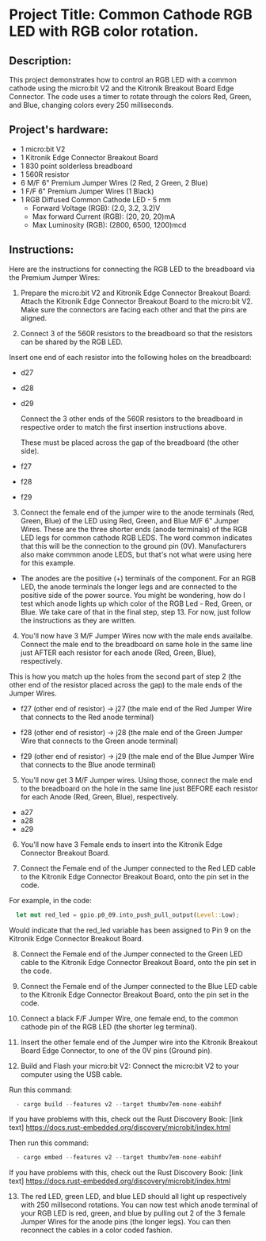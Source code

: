 # Project Title: Common Cathode RGB LED with RGB color rotation.

## Description:

This project demonstrates how to control an RGB LED with a common cathode using the micro:bit V2 and the Kitronik Breakout Board Edge Connector. The code uses a timer to rotate through the colors Red, Green, and Blue, changing colors every 250 milliseconds.


## Project's hardware:

- 1 micro:bit V2
- 1 Kitronik Edge Connector Breakout Board
- 1 830 point solderless breadboard
- 1 560R resistor
- 6 M/F 6" Premium Jumper Wires (2 Red, 2 Green, 2 Blue)
- 1 F/F 6" Premium Jumper Wires (1 Black)
- 1 RGB Diffused Common Cathode LED - 5 mm
  - Forward Voltage (RGB): (2.0, 3.2, 3.2)V
  - Max forward Current (RGB): (20, 20, 20)mA
  - Max Luminosity (RGB): (2800, 6500, 1200)mcd

## Instructions:

Here are the instructions for connecting the RGB LED to the breadboard via the Premium Jumper Wires:

1. Prepare the micro:bit V2 and Kitronik Edge Connector Breakout Board:
Attach the Kitronik Edge Connector Breakout Board to the micro:bit V2. Make sure the connectors are facing each other and that the pins are aligned.

2. Connect 3 of the 560R resistors to the breadboard so that the resistors can be shared by the RGB LED.

  Insert one end of each resistor into the following holes on the breadboard:

- d27
- d28
- d29

  Connect the 3 other ends of the 560R resistors to the breadboard in respective order to match the first insertion instructions above.

  These must be placed across the gap of the breadboard (the other side).

- f27
- f28
- f29

3. Connect the female end of the jumper wire to the anode terminals (Red, Green, Blue) of the LED using Red, Green, and Blue M/F 6" Jumper Wires. These are the three shorter ends (anode terminals) of the RGB LED legs for common cathode RGB LEDS. The word common indicates that this will be the connection to the ground pin (0V). Manufacturers also make commmon anode LEDS, but that's not what were using here for this example. 

- The anodes are the positive (+) terminals of the component. For an RGB LED, the anode terminals the longer legs and are connected to the positive side of the power source. You might be wondering, how do I test which anode lights up which color of the RGB Led - Red, Green, or Blue. We take care of that in the final step, step 13. For now, just follow the instructions as they are written.

4. You'll now have 3 M/F Jumper Wires now with the male ends availalbe. Connect the male end to the breadboard on same hole in the same line just AFTER each resistor for each anode (Red, Green, Blue), respectively.

  This is how you match up the holes from the second part of step 2 (the other end of the resistor placed across the gap) to the male ends of the Jumper Wires.

- f27 (other end of resistor) -> j27 (the male end of the Red Jumper Wire that connects to the Red anode terminal)

- f28 (other end of resistor) -> j28 (the male end of the Green Jumper Wire that connects to the Green anode terminal)

- f29 (other end of resistor) -> j29 (the male end of the Blue Jumper Wire that connects to the Blue anode terminal)

5. You'll now get 3 M/F Jumper wires. Using those, connect the male end to the breadboard on the hole in the same line just BEFORE each resistor for each Anode (Red, Green, Blue), respectively.

- a27
- a28
- a29

6. You'll now have 3 Female ends to insert into the Kitronik Edge Connector Breakout Board. 

7. Connect the Female end of the Jumper connected to the Red LED cable to the Kitronik Edge Connector Breakout Board, onto the pin set in the code.

  For example, in the code:

```rust
  let mut red_led = gpio.p0_09.into_push_pull_output(Level::Low);
```

  Would indicate that the red_led variable has been assigned to Pin 9 on the Kitronik Edge Connector Breakout Board.

8. Connect the Female end of the Jumper connected to the Green LED cable to the Kitronik Edge Connector Breakout Board, onto the pin set in the code.

9. Connect the Female end of the Jumper connected to the Blue LED cable to the Kitronik Edge Connector Breakout Board, onto the pin set in the code.

10. Connect a black F/F Jumper Wire, one female end, to the common cathode pin of the RGB LED (the shorter leg terminal). 

11. Insert the other female end of the Jumper wire into the Kitronik Breakout Board Edge Connector, to one of the 0V pins (Ground pin).

12. Build and Flash your micro:bit V2:
Connect the micro:bit V2 to your computer using the USB cable. 

  Run this command:

```rust
  - cargo build --features v2 --target thumbv7em-none-eabihf
```

  If you have problems with this, check out the Rust Discovery Book:
  [link text] https://docs.rust-embedded.org/discovery/microbit/index.html

  Then run this command:

```rust
  - cargo embed --features v2 --target thumbv7em-none-eabihf
```

  If you have problems with this, check out the Rust Discovery Book:
  [link text] https://docs.rust-embedded.org/discovery/microbit/index.html

13. The red LED, green LED, and blue LED should all light up respectively with 250 millsecond rotations. You can now test which anode terminal of your RGB LED is red, green, and blue by pulling out 2 of the 3 female Jumper Wires for the anode pins (the longer legs). You can then reconnect the cables in a color coded fashion.